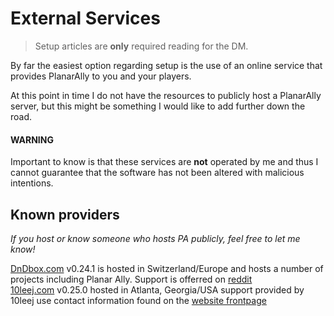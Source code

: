 # External Services

> Setup articles are **only** required reading for the DM.

By far the easiest option regarding setup is the use of an online service that provides PlanarAlly to you and your players.

At this point in time I do not have the resources to publicly host a PlanarAlly server, but this might be something I would like to add further down the road.

#### WARNING

Important to know is that these services are **not** operated by me and thus I cannot guarantee that the software has not been altered with malicious intentions.

## Known providers
*If you host or know someone who hosts PA publicly, feel free to let me know!*  

[DnDbox.com](https://dndbox.com/) v0.24.1 is hosted in Switzerland/Europe and hosts a number of projects including Planar Ally. Support is offerred on [reddit](reddit.com/r/dndbox/)  
[10leej.com](https://planarally.10leej.com/) v0.25.0 hosted in Atlanta, Georgia/USA support provided by 10leej use contact information found on the [website frontpage](https://10leej.com/)  
